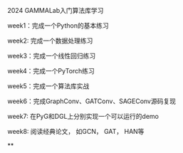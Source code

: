 2024 GAMMALab入门算法库学习

week1：完成一个Python的基本练习

week2: 完成一个数据处理练习

week3：完成一个线性回归练习

week4：完成一个PyTorch练习

week5：完成一个算法库实战

week6：完成GraphConv、GATConv、SAGEConv源码复现

week7: 在PyG和DGL上分别实现一个可以运行的demo

week8: 阅读经典论文， 如GCN， GAT， HAN等

**


